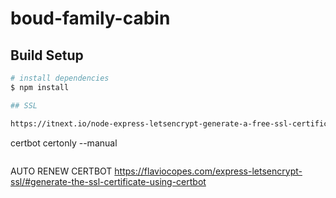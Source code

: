 # boud-family-cabin

## Build Setup

```bash
# install dependencies
$ npm install

## SSL

https://itnext.io/node-express-letsencrypt-generate-a-free-ssl-certificate-and-run-an-https-server-in-5-minutes-a730fbe528ca

```

certbot certonly --manual

```

```

AUTO RENEW CERTBOT
https://flaviocopes.com/express-letsencrypt-ssl/#generate-the-ssl-certificate-using-certbot
